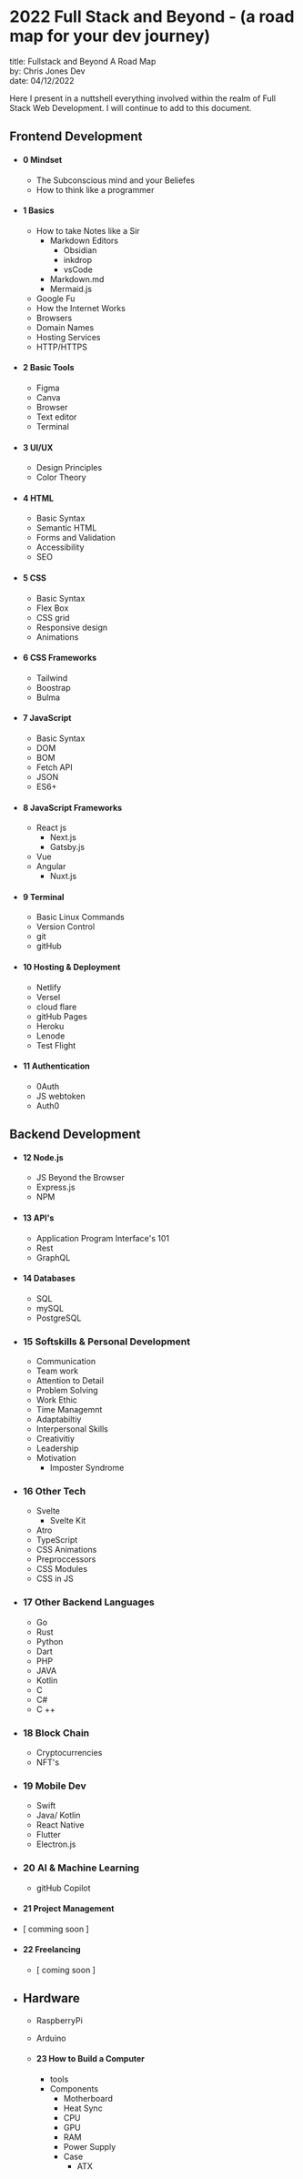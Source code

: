 # 2022 Full Stack and Beyond - (a road map for your dev journey)

title: Fullstack and Beyond A Road Map <br>
by: Chris Jones Dev <br>
date: 04/12/2022

Here I present in a nuttshell everything involved within the realm of Full Stack Web Development. 
I will continue to add to this document.

## Frontend Development

- #### 0 Mindset

  - The Subconscious mind and your Beliefes
  - How to think like a programmer
  
- #### 1 Basics

  - How to take Notes like a Sir
    - Markdown Editors
      - Obsidian
      - inkdrop
      - vsCode
    - Markdown.md
    - Mermaid.js 
  - Google Fu
  - How the Internet Works
  - Browsers
  - Domain Names
  - Hosting Services
  - HTTP/HTTPS

- #### 2 Basic Tools

  - Figma
  - Canva
  - Browser
  - Text editor
  - Terminal

- #### 3 UI/UX

  - Design Principles
  - Color Theory

- #### 4 HTML

  - Basic Syntax
  - Semantic HTML
  - Forms and Validation
  - Accessibility
  - SEO

- #### 5 CSS

  - Basic Syntax
  - Flex Box
  - CSS grid
  - Responsive design
  - Animations

- #### 6 CSS Frameworks

  - Tailwind
  - Boostrap
  - Bulma

- #### 7 JavaScript

  - Basic Syntax
  - DOM
  - BOM
  - Fetch API
  - JSON
  - ES6+

- #### 8 JavaScript Frameworks

  - React js
    - Next.js
    - Gatsby.js
  - Vue
  - Angular
    - Nuxt.js

- #### 9 Terminal

  - Basic Linux Commands
  - Version Control
  - git
  - gitHub

- #### 10 Hosting & Deployment

  - Netlify
  - Versel
  - cloud flare
  - gitHub Pages
  - Heroku
  - Lenode
  - Test Flight

- #### 11 Authentication

  - 0Auth
  - JS webtoken
  - Auth0

## Backend Development

- #### 12 Node.js
  
  - JS Beyond the Browser
  - Express.js
  - NPM
  
- #### 13 API's
  
  - Application Program Interface's 101
  - Rest
  - GraphQL

- #### 14 Databases

  - SQL
  - mySQL
  - PostgreSQL

- ### 15 Softskills & Personal Development

  - Communication
  - Team work
  - Attention to Detail
  - Problem Solving
  - Work Ethic
  - Time Managemnt
  - Adaptabiltiy
  - Interpersonal Skills
  - Creativitiy
  - Leadership
  - Motivation
    - Imposter Syndrome

- ### 16 Other Tech

  - Svelte
    - Svelte Kit
  - Atro
  - TypeScript
  - CSS Animations
  - Preproccessors
  - CSS Modules
  - CSS in JS

- ### 17 Other Backend Languages

  - Go
  - Rust
  - Python
  - Dart
  - PHP
  - JAVA
  - Kotlin
  - C
  - C#
  - C ++

- ### 18 Block Chain

  - Cryptocurrencies
  - NFT's

- ### 19 Mobile Dev

  - Swift
  - Java/ Kotlin
  - React Native
  - Flutter
  - Electron.js

- ### 20 AI & Machine Learning

  - gitHub Copilot

- #### 21 Project Management

 - [ comming soon ]
 
- #### 22 Freelancing 

  - [ coming soon ]

- ## Hardware
  - RaspberryPi
  - Arduino
  - #### 23 How to Build a Computer
  
    - tools
    - Components
      - Motherboard
      - Heat Sync
      - CPU
      - GPU
      - RAM
      - Power Supply
      - Case
        - ATX
